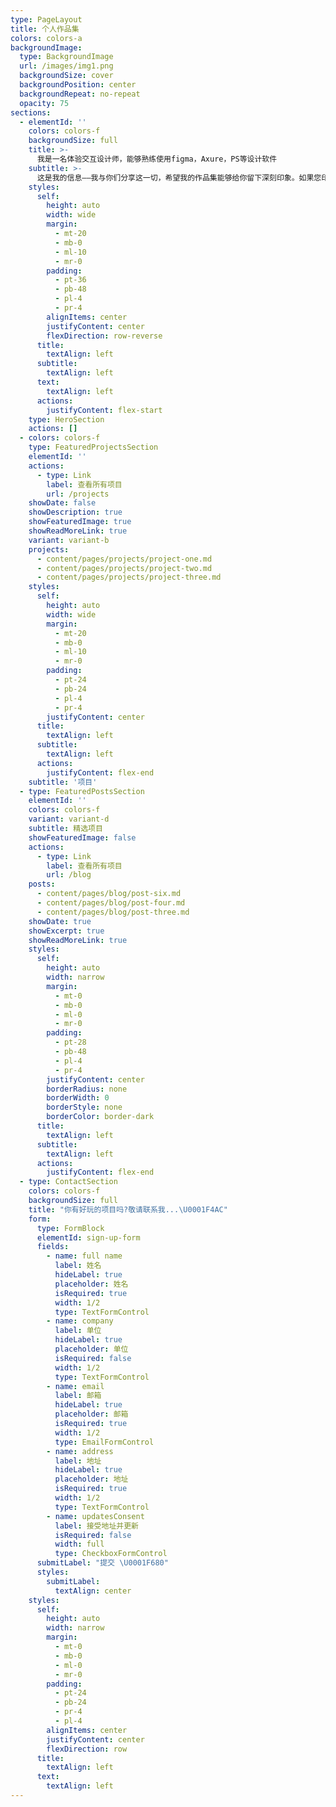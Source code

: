```yaml
---
type: PageLayout
title: 个人作品集
colors: colors-a
backgroundImage:
  type: BackgroundImage
  url: /images/img1.png
  backgroundSize: cover
  backgroundPosition: center
  backgroundRepeat: no-repeat
  opacity: 75
sections:
  - elementId: ''
    colors: colors-f
    backgroundSize: full
    title: >-
      我是一名体验交互设计师，能够熟练使用figma，Axure，PS等设计软件
    subtitle: >-
      这是我的信息——我与你们分享这一切，希望我的作品集能够给你留下深刻印象。如果您印象深刻，您可以继续向下滚动以查看有关我的更多详细信息和证书。
    styles:
      self:
        height: auto
        width: wide
        margin:
          - mt-20
          - mb-0
          - ml-10
          - mr-0
        padding:
          - pt-36
          - pb-48
          - pl-4
          - pr-4
        alignItems: center
        justifyContent: center
        flexDirection: row-reverse
      title:
        textAlign: left
      subtitle:
        textAlign: left
      text:
        textAlign: left
      actions:
        justifyContent: flex-start
    type: HeroSection
    actions: []
  - colors: colors-f
    type: FeaturedProjectsSection
    elementId: ''
    actions:
      - type: Link
        label: 查看所有项目
        url: /projects
    showDate: false
    showDescription: true
    showFeaturedImage: true
    showReadMoreLink: true
    variant: variant-b
    projects:
      - content/pages/projects/project-one.md
      - content/pages/projects/project-two.md
      - content/pages/projects/project-three.md
    styles:
      self:
        height: auto
        width: wide
        margin:
          - mt-20
          - mb-0
          - ml-10
          - mr-0
        padding:
          - pt-24
          - pb-24
          - pl-4
          - pr-4
        justifyContent: center
      title:
        textAlign: left
      subtitle:
        textAlign: left
      actions:
        justifyContent: flex-end
    subtitle: '项目'
  - type: FeaturedPostsSection
    elementId: ''
    colors: colors-f
    variant: variant-d
    subtitle: 精选项目
    showFeaturedImage: false
    actions:
      - type: Link
        label: 查看所有项目
        url: /blog
    posts:
      - content/pages/blog/post-six.md
      - content/pages/blog/post-four.md
      - content/pages/blog/post-three.md
    showDate: true
    showExcerpt: true
    showReadMoreLink: true
    styles:
      self:
        height: auto
        width: narrow
        margin:
          - mt-0
          - mb-0
          - ml-0
          - mr-0
        padding:
          - pt-28
          - pb-48
          - pl-4
          - pr-4
        justifyContent: center
        borderRadius: none
        borderWidth: 0
        borderStyle: none
        borderColor: border-dark
      title:
        textAlign: left
      subtitle:
        textAlign: left
      actions:
        justifyContent: flex-end
  - type: ContactSection
    colors: colors-f
    backgroundSize: full
    title: "你有好玩的项目吗?敬请联系我...\U0001F4AC"
    form:
      type: FormBlock
      elementId: sign-up-form
      fields:
        - name: full name
          label: 姓名
          hideLabel: true
          placeholder: 姓名
          isRequired: true
          width: 1/2
          type: TextFormControl
        - name: company
          label: 单位
          hideLabel: true
          placeholder: 单位
          isRequired: false
          width: 1/2
          type: TextFormControl
        - name: email
          label: 邮箱
          hideLabel: true
          placeholder: 邮箱
          isRequired: true
          width: 1/2
          type: EmailFormControl
        - name: address
          label: 地址
          hideLabel: true
          placeholder: 地址
          isRequired: true
          width: 1/2
          type: TextFormControl
        - name: updatesConsent
          label: 接受地址并更新
          isRequired: false
          width: full
          type: CheckboxFormControl
      submitLabel: "提交 \U0001F680"
      styles:
        submitLabel:
          textAlign: center
    styles:
      self:
        height: auto
        width: narrow
        margin:
          - mt-0
          - mb-0
          - ml-0
          - mr-0
        padding:
          - pt-24
          - pb-24
          - pr-4
          - pl-4
        alignItems: center
        justifyContent: center
        flexDirection: row
      title:
        textAlign: left
      text:
        textAlign: left
---
```

